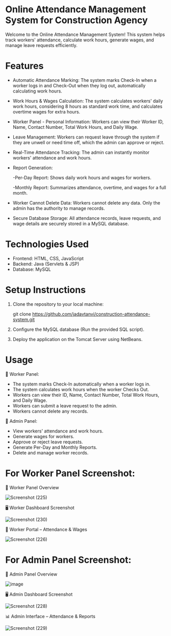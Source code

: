 # Online Attendance Management System for Construction Agency
Welcome to the Online Attendance Management System!
This system helps track workers' attendance, calculate work hours, generate wages, and manage leave requests efficiently.

# Features
* Automatic Attendance Marking: The system marks Check-In when a worker logs in and Check-Out when they log out, automatically calculating work hours.
* Work Hours & Wages Calculation: The system calculates workers' daily work hours, considering 8 hours as standard work time, and calculates overtime wages for extra hours.
* Worker Panel - Personal Information: Workers can view their Worker ID, Name, Contact Number, Total Work Hours, and Daily Wage.
* Leave Management: Workers can request leave through the system if they are unwell or need time off, which the admin can approve or reject.
* Real-Time Attendance Tracking: The admin can instantly monitor workers' attendance and work hours.
* Report Generation:

     -Per-Day Report: Shows daily work hours and wages for workers.
  
     -Monthly Report: Summarizes attendance, overtime, and wages for a full month.
  
* Worker Cannot Delete Data: Workers cannot delete any data. Only the admin has the authority to manage records.
* Secure Database Storage: All attendance records, leave requests, and wage details are securely stored in a MySQL database.

# Technologies Used
* Frontend: HTML, CSS, JavaScript
* Backend: Java (Servlets & JSP)
* Database: MySQL

# Setup Instructions
1. Clone the repository to your local machine:

   git clone https://github.com/jadavtanvi/construction-attendance-system.git

2. Configure the MySQL database (Run the provided SQL script).
3. Deploy the application on the Tomcat Server using NetBeans.
   
# Usage
🔹 Worker Panel:

- The system marks Check-In automatically when a worker logs in.
- The system calculates work hours when the worker Checks Out.
- Workers can view their ID, Name, Contact Number, Total Work Hours, and Daily Wage.
- Workers can submit a leave request to the admin.
- Workers cannot delete any records.


🔹 Admin Panel:

- View workers' attendance and work hours.
- Generate wages for workers.
- Approve or reject leave requests.
- Generate Per-Day and Monthly Reports.
- Delete and manage worker records.

# For Worker Panel Screenshot:
📌 Worker Panel Overview

![Screenshot (225)](https://github.com/user-attachments/assets/e55f94ca-7d45-4bc9-b8ee-bfd8a7bf591b)


🖥 Worker Dashboard Screenshot

![Screenshot (230)](https://github.com/user-attachments/assets/9ffbcba1-e871-43bb-b8b0-6c8b7dcc8e4b)


💼 Worker Portal – Attendance & Wages

![Screenshot (226)](https://github.com/user-attachments/assets/42eb92fe-b32a-47be-aa08-6401bb9d1e24)



# For Admin Panel Screenshot:
📌 Admin Panel Overview

![image](https://github.com/user-attachments/assets/6203381c-ada3-4282-90b2-940d28481606)


🖥 Admin Dashboard Screenshot
 
 ![Screenshot (228)](https://github.com/user-attachments/assets/e1bb2cf7-8047-41a9-bad9-f8e7bdb9e188)


📊 Admin Interface – Attendance & Reports

![Screenshot (229)](https://github.com/user-attachments/assets/bcbf173b-796a-401e-a532-3ad6e5e25b96)




